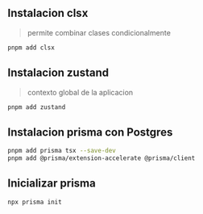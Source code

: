 ## Instalacion clsx
> permite combinar clases condicionalmente
```bash
pnpm add clsx
```

## Instalacion zustand
> contexto global de la aplicacion
```bash
pnpm add zustand
```

## Instalacion prisma con Postgres
```bash
pnpm add prisma tsx --save-dev
pnpm add @prisma/extension-accelerate @prisma/client
```

## Inicializar prisma
```bash
npx prisma init

```